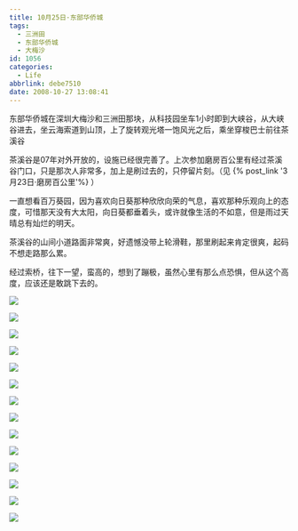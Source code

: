 ```yaml
---
title: 10月25日·东部华侨城
tags:
  - 三洲田
  - 东部华侨城
  - 大梅沙
id: 1056
categories:
  - Life
abbrlink: debe7510
date: 2008-10-27 13:08:41
---
```


东部华侨城在深圳大梅沙和三洲田那块，从科技园坐车1小时即到大峡谷，从大峡谷进去，坐云海索道到山顶，上了旋转观光塔一饱风光之后，乘坐穿梭巴士前往茶溪谷

茶溪谷是07年对外开放的，设施已经很完善了。上次参加磨房百公里有经过茶溪谷门口，只是那次人非常多，加上是刷过去的，只停留片刻。（见 {% post_link '3月23日·磨房百公里'%} ）

一直想看百万葵园，因为喜欢向日葵那种欣欣向荣的气息，喜欢那种乐观向上的态度，可惜那天没有大太阳，向日葵都垂着头，或许就像生活的不如意，但是雨过天晴总有灿烂的明天。

茶溪谷的山间小道路面非常爽，好遗憾没带上轮滑鞋，那里刷起来肯定很爽，起码不想走路那么累。

经过索桥，往下一望，蛮高的，想到了蹦极，虽然心里有那么点恐惧，但从这个高度，应该还是敢跳下去的。

![](/images/2008/10/27_200810271630035427_6536.jpg)
<!--more-->
![](/images/2008/10/27_200810271630157150_6537.jpg)

![](/images/2008/10/27_200810271630226468_6538.jpg)

![](/images/2008/10/27_200810271630273373_6539.jpg)

![](/images/2008/10/27_200810271630338524_6540.jpg)

![](/images/2008/10/27_200810271630390048_6541.jpg)

![](/images/2008/10/27_200810271630480853_6542.jpg)

![](/images/2008/10/27_200810271631017046_6543.jpg)

![](/images/2008/10/27_200810271631101220_6544.jpg)

![](/images/2008/10/27_200810271631176722_6545.jpg)

![](/images/2008/10/27_200810271631233635_6546.jpg)

![](/images/2008/10/27_200810271631305183_6547.jpg)

![](/images/2008/10/27_200810271631360108_6548.jpg)

![](/images/2008/10/27_200810271631594601_6549.jpg)